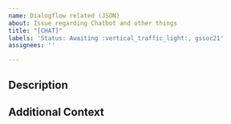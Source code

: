 ```yaml
---
name: Dialogflow related (JSON)
about: Issue regarding Chatbot and other things
title: "[CHAT]"
labels: 'Status: Awaiting :vertical_traffic_light:, gssoc21'
assignees: ''

---
```


## Description

## Additional Context
